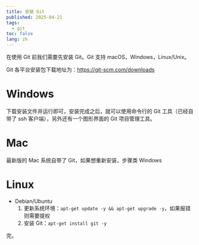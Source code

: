 ```yaml
---
title: 安装 Git
published: 2025-04-21
tags:
  - git
toc: false
lang: zh
---
```


在使用 Git 前我们需要先安装 Git。Git 支持 macOS，Windows，Linux/Unix。

Git 各平台安装包下载地址为：https://git-scm.com/downloads

# Windows

下载安装文件并运行即可，安装完成之后，就可以使用命令行的 Git 工具（已经自带了 ssh 客户端），另外还有一个图形界面的 Git 项目管理工具。

# Mac

最新版的 Mac 系统自带了 Git，如果想重新安装，步骤类 Windows

# Linux

- Debian/Ubuntu
    1. 更新系统环境：`apt-get update -y && apt-get upgrade -y`，如果报错则需要提权
    2. 安装 Git：`apt-get install git -y`

完。
